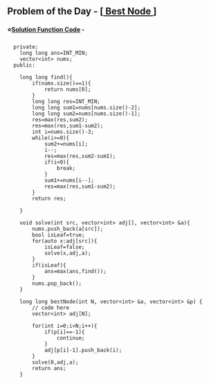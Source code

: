 ## Problem of the Day - [<a href="https://practice.geeksforgeeks.org/problems/a3493283697b7b69573a840f371a55ccd9332bb0/1"> Best Node </a>]


#### ⭐<ins>Solution Function Code</ins> -


      private:
        long long ans=INT_MIN;
        vector<int> nums;
      public:

        long long find(){
            if(nums.size()==1){
                return nums[0];
            }
            long long res=INT_MIN;
            long long sum1=nums[nums.size()-2];
            long long sum2=nums[nums.size()-1];
            res=max(res,sum2);
            res=max(res,sum1-sum2);
            int i=nums.size()-3;
            while(i>=0){
                sum2+=nums[i];
                i--;
                res=max(res,sum2-sum1);
                if(i<0){
                    break;
                }
                sum1+=nums[i--];
                res=max(res,sum1-sum2);
            }
            return res;

        }

        void solve(int src, vector<int> adj[], vector<int> &a){
            nums.push_back(a[src]);
            bool isLeaf=true;
            for(auto x:adj[src]){
                isLeaf=false;
                solve(x,adj,a);
            }
            if(isLeaf){
                ans=max(ans,find());
            }
            nums.pop_back();
        }

        long long bestNode(int N, vector<int> &a, vector<int> &p) {
            // code here
            vector<int> adj[N];

            for(int i=0;i<N;i++){
                if(p[i]==-1){
                    continue;
                }
                adj[p[i]-1].push_back(i);
            }
            solve(0,adj,a);
            return ans;
        }

